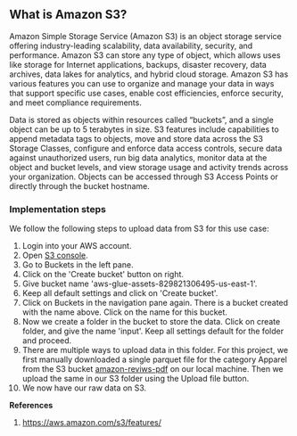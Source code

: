 ## What is Amazon S3?

Amazon Simple Storage Service (Amazon S3) is an object storage service offering industry-leading scalability, data availability, security, and performance. Amazon S3 can store any type of object, which allows uses like storage for Internet applications, backups, disaster recovery, data archives, data lakes for analytics, and hybrid cloud storage. Amazon S3 has various features you can use to organize and manage your data in ways that support specific use cases, enable cost efficiencies, enforce security, and meet compliance requirements. 

Data is stored as objects within resources called “buckets”, and a single object can be up to 5 terabytes in size. S3 features include capabilities to append metadata tags to objects, move and store data across the S3 Storage Classes, configure and enforce data access controls, secure data against unauthorized users, run big data analytics, monitor data at the object and bucket levels, and view storage usage and activity trends across your organization. Objects can be accessed through S3 Access Points or directly through the bucket hostname.

### Implementation steps

We follow the following steps to upload data from S3 for this use case:

1. Login into your AWS account.
2. Open [S3 console](https://s3.console.aws.amazon.com/s3/buckets?region=us-east-1).
3. Go to Buckets in the left pane.
4. Click on the 'Create bucket' button on right.
5. Give bucket name 'aws-glue-assets-829821306495-us-east-1'.
6. Keep all default settings and click on 'Create bucket'.
7. Click on Buckets in the navigation pane again. There is a bucket created with the name above. Click on the name for this bucket.
8. Now we create a folder in the bucket to store the data. Click on create folder, and give the name 'input'. Keep all settings default for the folder and proceed.
9. There are multiple ways to upload data in this folder. For this project, we first manually downloaded a single parquet file for the category Apparel from the S3 bucket [amazon-reviws-pdf](https://s3.console.aws.amazon.com/s3/buckets/amazon-reviews-pds?region=us-east-1&tab=objects) on our local machine. Then we upload the same in our S3 folder using the Upload file button.
10. We now have our raw data on S3.

**References**
1. https://aws.amazon.com/s3/features/

